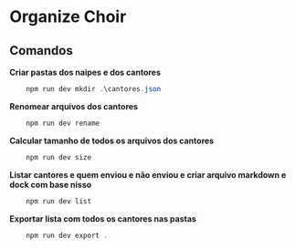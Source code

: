# Organize Choir

## Comandos

**Criar pastas dos naipes e dos cantores**
```powershell
    npm run dev mkdir .\cantores.json
```
**Renomear arquivos dos cantores**
```powershell
    npm run dev rename
```
**Calcular tamanho de todos os arquivos dos cantores**
```powershell
    npm run dev size
```
**Listar cantores e quem enviou e não enviou e criar arquivo markdown e dock com base nisso**
```powershell
    npm run dev list
```
**Exportar lista com todos os cantores nas pastas**
```powershell
    npm run dev export .
```